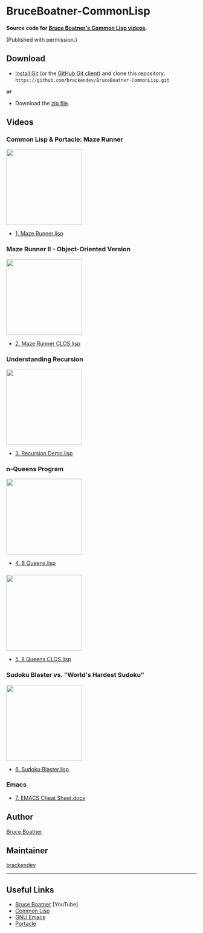BruceBoatner-CommonLisp
=======================

**Source code for [Bruce Boatner's Common Lisp videos](https://www.youtube.com/channel/UCkXniKqRStBfeE1rd-SM5Kw).**

(Published with permission.)

## Download

* [Install Git](https://git-scm.com/book/en/v2/Getting-Started-Installing-Git) (or the [GitHub Git client](https://desktop.github.com)) and clone this repository: `https://github.com/brackendev/BruceBoatner-CommonLisp.git`

***or***

* Download the [zip file](https://github.com/brackendev/BruceBoatner-CommonLisp/archive/master.zip).

## Videos

### Common Lisp & Portacle: Maze Runner

<a href="http://www.youtube.com/watch?v=OoUTldpBAIc"><img src="http://img.youtube.com/vi/OoUTldpBAIc/0.jpg" width="200"/></a>

* [1. Maze Runner.lisp](https://github.com/brackendev/BruceBoatner-CommonLisp/blob/master/1.%20Maze%20Runner.lisp)

### Maze Runner II - Object-Oriented Version

<a href="https://www.youtube.com/watch?v=s_ceOSjRRGo"><img src="http://img.youtube.com/vi/s_ceOSjRRGo/0.jpg" width="200"></a>

* [2. Maze Runner CLOS.lisp](https://github.com/brackendev/BruceBoatner-CommonLisp/blob/master/2.%20Maze%20Runner%20CLOS.lisp)

### Understanding Recursion

<a href="https://www.youtube.com/watch?v=YVwjlFzraWw"><img src="http://img.youtube.com/vi/YVwjlFzraWw/0.jpg" width="200"></a>

* [3. Recursion Demo.lisp](https://github.com/brackendev/BruceBoatner-CommonLisp/blob/master/3.%20Recursion%20Demo.lisp)

### n-Queens Program

<a href="https://www.youtube.com/watch?v=0zeJNuT6Sn8"><img src="http://img.youtube.com/vi/0zeJNuT6Sn8/0.jpg" width="200"></a>

* [4. 8 Queens.lisp](https://github.com/brackendev/BruceBoatner-CommonLisp/blob/master/4.%208%20Queens.lisp)

###

<a href="https://www.youtube.com/watch?v=Vr6SvKpYdxs"><img src="http://img.youtube.com/vi/Vr6SvKpYdxs/0.jpg" width="200"></a>

* [5. 8 Queens CLOS.lisp](https://github.com/brackendev/BruceBoatner-CommonLisp/blob/master/5.%208%20Queens%20CLOS.lisp)

### Sudoku Blaster vs. "World's Hardest Sudoku"

<a href="https://www.youtube.com/watch?v=xVWXb_56lOA"><img src="http://img.youtube.com/vi/xVWXb_56lOA/0.jpg" width="200"></a>

* [6. Sudoku Blaster.lisp](https://github.com/brackendev/BruceBoatner-CommonLisp/blob/master/6.%20Sudoku%20Blaster.lisp)

### Emacs

* [7. EMACS Cheat Sheet.docx](https://github.com/brackendev/BruceBoatner-CommonLisp/blob/master/7.%20EMACS%20Cheat%20Sheet.docx)

## Author

[Bruce Boatner](https://www.youtube.com/channel/UCkXniKqRStBfeE1rd-SM5Kw)

## Maintainer

[brackendev](https://www.github.com/brackendev)

- - -

## Useful Links

* [Bruce Boatner](https://www.youtube.com/channel/UCkXniKqRStBfeE1rd-SM5Kw) [YouTube]
* [Common Lisp](https://lisp-lang.org)
* [GNU Emacs](https://www.gnu.org/software/emacs/emacs.html)
* [Portacle](https://portacle.github.io)
